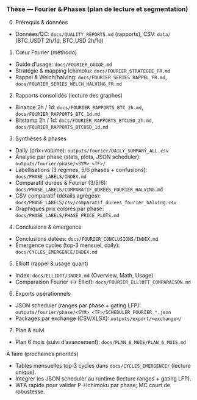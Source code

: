 ### Thèse — Fourier & Phases (plan de lecture et segmentation)

0) Prérequis & données
- Données/QC: `docs/QUALITY_REPORTS.md` (rapports), CSV: `data/` (BTC_USDT 2h/1d, BTC_USD 2h/1d)

1) Cœur Fourier (méthodo)
- Guide d’usage: `docs/FOURIER_GUIDE.md`
- Stratégie & mapping Ichimoku: `docs/FOURIER_STRATEGIE_FR.md`
- Rappel & Welch/halving: `docs/FOURIER_SERIES_RAPPEL_FR.md`, `docs/FOURIER_SERIES_WELCH_HALVING_FR.md`

2) Rapports consolidés (lecture des graphes)
- Binance 2h / 1d: `docs/FOURIER_RAPPORTS_BTC_2h.md`, `docs/FOURIER_RAPPORTS_BTC_1d.md`
- Bitstamp 2h / 1d: `docs/FOURIER_RAPPORTS_BTCUSD_2h.md`, `docs/FOURIER_RAPPORTS_BTCUSD_1d.md`

3) Synthèses & phases
- Daily (prix+volume): `outputs/fourier/DAILY_SUMMARY_ALL.csv`
- Analyse par phase (stats, plots, JSON scheduler): `outputs/fourier/phase/<SYM>_<TF>/`
- Labellisations (3 régimes, 5/6 phases + confusions): `docs/PHASE_LABELS/INDEX.md`
- Comparatif durées & Fourier (3/5/6): `docs/PHASE_LABELS/COMPARATIF_DUREES_FOURIER_HALVING.md`
- CSV comparatif (détails agrégés): `docs/PHASE_LABELS/csv/comparatif_durees_fourier_halving.csv`
- Graphiques prix colorés par phase: `docs/PHASE_LABELS/PHASE_PRICE_PLOTS.md`

4) Conclusions & émergence
- Conclusions datées: `docs/FOURIER_CONCLUSIONS/INDEX.md`
- Émergence cycles (top‑3 mensuel, daily): `docs/CYCLES_EMERGENCE/INDEX.md`

5) Elliott (rappel & usage quant)
- Index: `docs/ELLIOTT/INDEX.md` (Overview, Math, Usage)
- Comparaison Fourier ↔ Elliott: `docs/FOURIER_ELLlOTT_COMPARAISON.md`

6) Exports opérationnels
- JSON scheduler (ranges par phase + gating LFP): `outputs/fourier/phase/<SYM>_<TF>/SCHEDULER_FOURIER_*.json`
- Packages par exchange (CSV/XLSX): `outputs/export/<exchange>/`

7) Plan & suivi
- Plan 6 mois (suivi d’avancement): `docs/PLAN_6_MOIS/PLAN_6_MOIS.md`

À faire (prochaines priorités)
- Tables mensuelles top‑3 cycles dans `docs/CYCLES_EMERGENCE/` (lecture unique).
- Intégrer les JSON scheduler au runtime (lecture ranges + gating LFP).
- WFA rapide pour valider P→Ichimoku par phase; MC court de robustesse.

